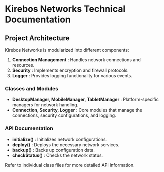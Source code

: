 # Kirebos Networks Technical Documentation

## Project Architecture
Kirebos Networks is modularized into different components:
1. **Connection Management** : Handles network connections and resources.
2. **Security** : Implements encryption and firewall protocols.
3. **Logger** : Provides logging functionality for various events.

### Classes and Modules
- **DesktopManager, MobileManager, TabletManager** : Platform-specific managers for network handling.
- **Connection, Security, Logger** : Core modules that manage the connections, security configurations, and logging.

### API Documentation
- **initialize()** : Initializes network configurations.
- **deploy()** : Deploys the necessary network services.
- **backup()** : Backs up configuration data.
- **checkStatus()** : Checks the network status.

Refer to individual class files for more detailed API information.
